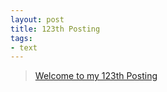 ```yaml
---
layout: post
title: 123th Posting
tags: 
- text
---
```


> [Welcome to my 123th Posting](https://janghan-kor.tistory.com/605)
